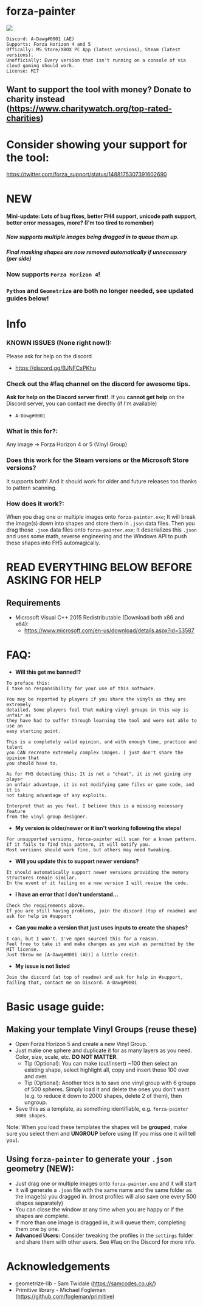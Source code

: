 # forza-painter
![](/imgs/ayylmao.png)
```
Discord: A-Dawg#0001 (AE)
Supports: Forza Horizon 4 and 5
Offically: MS Store/XBOX PC App (latest versions), Steam (latest versions).
Unofficially: Every version that isn't running on a console of via cloud gaming should work.
License: MIT
```

## Want to support the tool with money? Donate to charity instead (https://www.charitywatch.org/top-rated-charities)
# Consider showing your support for the tool:
https://twitter.com/forza_support/status/1488175307391602690


# NEW
#### Mini-update: Lots of bug fixes, better FH4 support, unicode path support, better error messages, more? (I'm too tired to remember)
##### Now supports multiple images being dragged in to queue them up.
##### Final masking shapes are now removed automatically if unnecessary (per side)
### Now supports `Forza Horizon 4`!
### `Python` and `Geometrize` are both no longer needed, see updated guides below!

# Info
### KNOWN ISSUES (None right now!):
Please ask for help on the discord
- https://discord.gg/BJNFCxPKhu

### Check out the #faq channel on the discord for awesome tips.
**Ask for help on the Discord server first!**. If you **cannot get help** on the Discord server, you can contact me directly (if I'm available)
- `A-Dawg#0001`

### What is this for?:
Any image → Forza Horizon 4 or 5 (Vinyl Group)

### Does this work for the Steam versions or the Microsoft Store versions?
It supports both! And it should work for older and future releases too thanks to pattern scanning.

### How does it work?:
When you drag one or multiple images onto `forza-painter.exe`; It will break the image(s) down into shapes and store them in `.json` data files.
Then you drag those `.json` data files onto `forza-painter.exe`; It deserializes this `.json` and uses some math, reverse engineering and the Windows API to push these shapes into FH5 automagically.

# READ EVERYTHING BELOW BEFORE ASKING FOR HELP

## Requirements
- Microsoft Visual C++ 2015 Redistributable (Download both x86 and x64):
    - https://www.microsoft.com/en-us/download/details.aspx?id=53587

# FAQ:
- **Will this get me banned!?**
```
To preface this:
I take no responsibility for your use of this software.

You may be reported by players if you share the vinyls as they are extremely
detailed. Some players feel that making vinyl groups in this way is unfair as
they have had to suffer through learning the tool and were not able to use an
easy starting point.

This is a completely valid opinion, and with enough time, practice and talent
you CAN recreate extremely complex images. I just don't share the opinion that
you should have to.

As for FH5 detecting this; It is not a "cheat", it is not giving any player
an unfair advantage, it is not modifying game files or game code, and it is
not taking advantage of any exploits.

Interpret that as you feel. I believe this is a missing necessary feature
from the vinyl group designer.
```
- **My version is older/newer or it isn't working following the steps!**
```
For unsupported versions, forza-painter will scan for a known pattern.
If it fails to find this pattern, it will notify you.
Most versions should work fine, but others may need tweaking.
```
- **Will you update this to support newer versions?**
```
It should automatically support newer versions providing the memory structures remain similar.
In the event of it failing on a new version I will revise the code.
```
- **I have an error that I don't understand...**
```
Check the requirements above.
If you are still having problems, join the discord (top of readme) and ask for help in #support
```
- **Can you make a version that just uses inputs to create the shapes?**
```
I can, but I won't. I've open sourced this for a reason.
Feel free to take it and make changes as you wish as permitted by the MIT license.
Just throw me [A-Dawg#0001 (AE)] a little credit.
```
- **My issue is not listed**
```
Join the discord (at top of readme) and ask for help in #support, failing that, contact me on Discord. A-Dawg#0001
```

# Basic usage guide:

## Making your template Vinyl Groups (reuse these)
- Open Forza Horizon 5 and create a new Vinyl Group.
- Just make one sphere and duplicate it for as many layers as you need. Color, size, scale, etc. **DO NOT MATTER**.
    - Tip (Optional): You can make (cut/insert) ~100 then select an existing shape, select highlight all, copy and insert these 100 over and over.
    - Tip (Optional): Another trick is to save one vinyl group with 6 groups of 500 spheres. Simply load it and delete the ones you don't want (e.g. to reduce it down to 2000 shapes, delete 2 of them), then ungroup.
- Save this as a template, as something identifiable, e.g. `forza-painter 3000 shapes`.

Note: When you load these templates the shapes will be **grouped**, make sure you select them and **UNGROUP** before using (If you miss one it will tell you).

## Using `forza-painter` to generate your `.json` geometry (NEW):
- Just drag one or multiple images onto `forza-painter.exe` and it will start
- It will generate a `.json` file with the same name and the same folder as the image(s) you dragged in. (most profiles will also save one every 500 shapes separately)
- You can close the window at any time when you are happy or if the shapes are complete.
- If more than one image is dragged in, it will queue them, completing them one by one.
- **Advanced Users:** Consider tweaking the profiles in the `settings` folder and share them with other users. See #faq on the Discord for more info.

# Acknowledgements
- geometrize-lib - Sam Twidale (https://samcodes.co.uk/)
- Primitive library - Michael Fogleman (https://github.com/fogleman/primitive)
